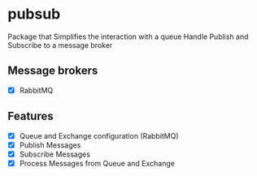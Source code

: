 # pubsub

Package that Simplifies the interaction with a queue
Handle Publish and Subscribe to a message broker

## Message brokers
- [x] RabbitMQ

## Features
- [x] Queue and Exchange configuration (RabbitMQ)
- [x] Publish Messages
- [x] Subscribe Messages
- [x] Process Messages from Queue and Exchange